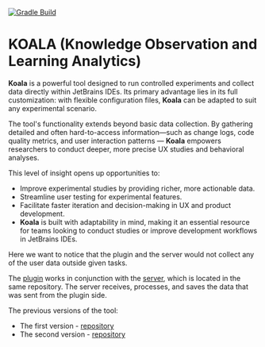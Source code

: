 [![Gradle Build](https://github.com/JetBrains-Research/tasktracker-3/actions/workflows/build.yml/badge.svg)](https://github.com/JetBrains-Research/tasktracker-3/actions/workflows/build.yml)

# KOALA (Knowledge Observation and Learning Analytics)

**Koala** is a powerful tool designed to run controlled experiments and collect data directly within JetBrains IDEs. Its primary advantage lies in its full customization: with flexible configuration files, **Koala** can be adapted to suit any experimental scenario.

The tool's functionality extends beyond basic data collection. By gathering detailed and often hard-to-access information—such as change logs, code quality metrics, and user interaction patterns — **Koala** empowers researchers to conduct deeper, more precise UX studies and behavioral analyses.

This level of insight opens up opportunities to:

- Improve experimental studies by providing richer, more actionable data.
- Streamline user testing for experimental features.
- Facilitate faster iteration and decision-making in UX and product development.
- **Koala** is built with adaptability in mind, making it an essential resource for teams looking to conduct studies or improve development workflows in JetBrains IDEs.

Here we want to notice that the plugin and the server would not collect any of the user data outside given tasks.

The [plugin](ij-plugin) works in conjunction with the [server](ij-server), which is located in the same repository. The server receives, processes, and saves the data that was sent from the plugin side.

The previous versions of the tool:

- The first version - [repository](https://github.com/JetBrains-Research/task-tracker-plugin)
- The second version - [repository](https://github.com/samorojy/task-tracker-plugin/tree/revival)
